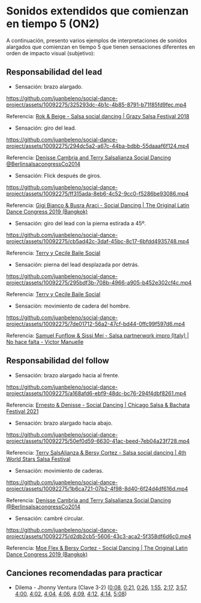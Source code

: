 # Sonidos extendidos que comienzan en tiempo 5 (ON2)

A continuación, presento varios ejemplos de interpretaciones de sonidos alargados que comienzan en tiempo 5 que tienen sensaciones diferentes en orden de impacto visual (subjetivo):

## Responsabilidad del lead

- Sensación: brazo alargado.

https://github.com/juanbeleno/social-dance-project/assets/10092275/325293dc-4b1c-4b85-8791-b71f85fd9fec.mp4

Referencia: [Rok & Beige - Salsa social dancing | Grazy Salsa Festival 2018](https://youtu.be/wt7f_Bu2OE8?t=188)


- Sensación: giro del lead.

https://github.com/juanbeleno/social-dance-project/assets/10092275/294dc5a2-a67c-44ba-bdbb-55daaaf6f124.mp4

Referencia: [Denisse Cambria and Terry Salsalianza Social Dancing @BerlinsalsacongressCo2014](https://youtu.be/Ze70JxSegnw?t=122)


- Sensación: Flick después de giros.

https://github.com/juanbeleno/social-dance-project/assets/10092275/ff315ada-8eb6-4c52-9cc0-f5286be93086.mp4

Referencia: [Gigi Bianco & Busra Araci - Social Dancing | The Original Latin Dance Congress 2019 (Bangkok)](https://youtu.be/YIuaQGNJmbQ?t=75)


- Sensación: giro del lead con la pierna estirada a 45º.

https://github.com/juanbeleno/social-dance-project/assets/10092275/cb5ad42c-3daf-45bc-8c17-6bfdd4935748.mp4

Referencia: [Terry y Cecile Baile Social](https://youtu.be/jzMmvyv3UfE?t=84)


- Sensación: pierna del lead desplazada por detrás.

https://github.com/juanbeleno/social-dance-project/assets/10092275/295bdf3b-708b-4966-a905-b452e302cf4c.mp4

Referencia: [Terry y Cecile Baile Social](https://youtu.be/jzMmvyv3UfE?t=88)


- Sensación: movimiento de cadera del hombre.

https://github.com/juanbeleno/social-dance-project/assets/10092275/7de01712-56a2-47cf-bd44-0ffc99f597d6.mp4

Referencia: [Samuel Funflow & Sissi Mei - Salsa partnerwork impro (Italy) | No hace falta - Victor Manuelle](https://youtu.be/6p8e9l8SBN0?t=21)


## Responsabilidad del follow


- Sensación: brazo alargado hacia al frente.

https://github.com/juanbeleno/social-dance-project/assets/10092275/a168afd6-ebf9-48dc-bc76-294f4dbf8261.mp4

Referencia: [Ernesto & Denisse - Social Dancing | Chicago Salsa & Bachata Festival 2021](https://youtu.be/BKhoOeD19NU?t=141)


- Sensación: brazo alargado hacia abajo.

https://github.com/juanbeleno/social-dance-project/assets/10092275/50ef0d59-6630-41ac-beed-7eb04a23f728.mp4

Referencia: [Terry SalsAlianza & Bersy Cortez - Salsa social dancing | 4th World Stars Salsa Festival](https://youtu.be/3OJNAGmuEEY?t=164)


- Sensación: movimiento de caderas.

https://github.com/juanbeleno/social-dance-project/assets/10092275/1b6ca721-07b2-4f98-8d40-6f24d4df616d.mp4

Referencia: [Denisse Cambria and Terry Salsalianza Social Dancing @BerlinsalsacongressCo2014](https://youtu.be/Ze70JxSegnw?t=137)


- Sensación: cambré circular.

https://github.com/juanbeleno/social-dance-project/assets/10092275/d2db2cb5-5606-43c3-aca2-5f358df6d6c0.mp4

Referencia: [Moe Flex & Bersy Cortez - Social Dancing | The Original Latin Dance Congress 2019 (Bangkok)](https://youtu.be/QgmpX4VJlbI?t=93)

## Canciones recomendadas para practicar

- Dilema - Jhonny Ventura (Clave 3-2) ([0:08](https://youtu.be/vYNHgJ7Udcw?t=8), [0:21](https://youtu.be/vYNHgJ7Udcw?t=21), [0:26](https://youtu.be/vYNHgJ7Udcw?t=26), [1:55](https://youtu.be/vYNHgJ7Udcw?t=115), [2:17](https://youtu.be/vYNHgJ7Udcw?t=137), [3:57](https://youtu.be/vYNHgJ7Udcw?t=237), [4:00](https://youtu.be/vYNHgJ7Udcw?t=240), [4:02](https://youtu.be/vYNHgJ7Udcw?t=242), [4:04](https://youtu.be/vYNHgJ7Udcw?t=244), [4:06](https://youtu.be/vYNHgJ7Udcw?t=246), [4:09](https://youtu.be/vYNHgJ7Udcw?t=249), [4:12](https://youtu.be/vYNHgJ7Udcw?t=252), [4:14](https://youtu.be/vYNHgJ7Udcw?t=254), [5:08](https://youtu.be/vYNHgJ7Udcw?t=308))
